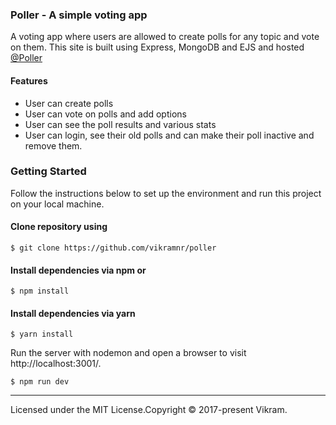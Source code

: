 ### Poller - A simple voting app
A voting app where users are allowed to create polls for any topic and vote on them. This site is built using Express, MongoDB and EJS  and hosted [@Poller](https://agile-earth-04340.herokuapp.com/)

#### Features
- User can create polls
- User can vote on polls and add options
- User can see the poll results and various stats
- User can login, see their old polls and can make their poll inactive and remove them.

### Getting Started


Follow the instructions below to set up the environment and run this project on your local machine.

#### Clone repository using
```$ git clone https://github.com/vikramnr/poller```

#### Install dependencies via npm or
```$ npm install```

#### Install dependencies via yarn
```$ yarn install```

Run the server with nodemon and open a browser to visit http://localhost:3001/.

```$ npm run dev```

---
Licensed under the MIT License.Copyright © 2017-present Vikram.
